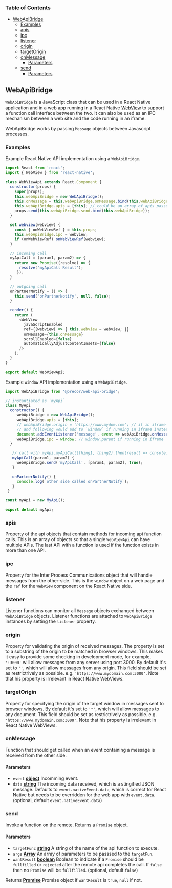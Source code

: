 <!-- Generated by documentation.js. Update this documentation by updating the source code. -->

### Table of Contents

-   [WebApiBridge][1]
    -   [Examples][2]
    -   [apis][3]
    -   [ipc][4]
    -   [listener][5]
    -   [origin][6]
    -   [targetOrigin][7]
    -   [onMessage][8]
        -   [Parameters][9]
    -   [send][10]
        -   [Parameters][11]

## WebApiBridge

`WebApiBridge` is a JavaScript class that can be used in a React Native application
and in a web app running in a React Native [WebView][12]
to support a function call interface between the two. It can also be used as an IPC mechanism
between a web site and the code running in an iframe.

WebApiBridge works by passing `Message` objects between Javascript processes.

### Examples

Example React Native API implementation using a `WebApiBridge`.


```javascript
import React from 'react';
import { WebView } from 'react-native';

class WebViewApi extends React.Component {
  constructor(props) {
    super(props);
    this.webApiBridge = new WebApiBridge();
    this.onMessage = this.webApiBridge.onMessage.bind(this.webApiBridge);
    this.webApiBridge.apis = [this]; // could be an array of apis passed as a prop instead
    props.send(this.webApiBridge.send.bind(this.webApiBridge));
  }

  set webview(webview) {
    const { onWebViewRef } = this.props;
    this.webApiBridge.ipc = webview;
    if (onWebViewRef) onWebViewRef(webview);
  }

  // incoming call
  myApiCall = (param1, param2) => {
    return new Promise((resolve) => {
      resolve('myApiCall Result');
     });
  }

  // outgoing call
  onPartnerNotify = () => {
    this.send('onPartnerNotify', null, false);
  }

  render() {
    return (
      <WebView
        javaScriptEnabled
        ref={(webview) => { this.webview = webview; }}
        onMessage={this.onMessage}
        scrollEnabled={false}
        automaticallyAdjustContentInsets={false}
      />
    );
  }
}

export default WebViewApi;
```

Example `window` API implementation using a `WebApiBridge`.


```javascript
import WebApiBridge from '@precor/web-api-bridge';

// instantiated as `myApi`
class MyApi
  constructor() {
     webApiBridge = new WebApiBridge();
     webApiBridge.apis = [this];
     // webApiBridge.origin = 'https://www.mydom.com'; // if in iframe instead webview
     // and following would add to `window` if running in iframe instead of webview
     document.addEventListener('message', event => webApiBridge.onMessage(event, event.data));
     webApiBridge.ipc = window; // window.parent if running in iframe
  }

   // call with myApi.myApiCall(thing1, thing2).then(result => console.log(result));
   myApiCall(param1, param2) {
     webApiBridge.send('myApiCall', [param1, param2], true);
   }

   onPartnerNotify() {
     console.log(`other side called onPartnerNotify`);
   }
 }

const myApi = new MyApi();

export default myApi;
```

### apis

Property of the api objects that contain methods for incoming api function
calls. This is an array of objects so that a single `WebViewApi` can have
multiple APIs. The last API with a function is used if the function exists
in more than one API.

### ipc

Property for the Inter Process Communications object that will handle
messages from the other-side. This is the `window` object on a web page
and the `ref` for the `WebView` component on the React Native side.

### listener

Listener functions can monitor all `Message` objects exchanged
between `WebApiBridge` objects. Listener functions are attached to `WebApiBridge` instances
by setting the `listener` property.

### origin

Property for validating the origin of received messages. The property is set to a substring
of the origin to be matched in browser windows. This makes it easy to provide some checking
in development mode, for example, `':3000'` will allow messages from any server using port
3000\. By default it's set to `''`, which will allow messages from any origin. This field
should be set as restrictrively as possible. e.g. `'https://www.mydomain.com:3000'`. Note
that his property is irrelevant in React Native WebViews.

### targetOrigin

Property for specifying the origin of the target window in messages sent to browser windows.
By default it's set to `'*'`, which will allow messages to any document. This field
should be set as restrictrively as possible. e.g. `'https://www.mydomain.com:3000'`. Note
that his property is irrelevant in React Native WebViews.

### onMessage

Function that should get called when an event containing a message is received
from the other side.

#### Parameters

-   `event` **[object][13]** Incomming event.
-   `data` **[string][14]** The incoming data received, which is a stingified JSON
    message. Defaults to `event.nativeEvent.data`, which is correct for React Native
    but needs to be overridden for the web app with `event.data`. (optional, default `event.nativeEvent.data`)

### send

Invoke a function on the remote.
Returns a `Promise` object.

#### Parameters

-   `targetFunc` **[string][14]** A string of the name of the api function to execute.
-   `args` **[Array][15]** An array of parameters to be passsed to the `targetFun`.
-   `wantResult` **[boolean][16]** Boolean to indicate if a `Promise` should be `fullfilled`
       or `rejected` after the remote api completes the call. If `false` then no `Promise`
       will be `fullfilled`. (optional, default `false`)

Returns **[Promise][17]** Promise object if `wantResult` is `true`, `null` if not.

[1]: #webapibridge

[2]: #examples

[3]: #apis

[4]: #ipc

[5]: #listener

[6]: #origin

[7]: #targetorigin

[8]: #onmessage

[9]: #parameters

[10]: #send

[11]: #parameters-1

[12]: https://facebook.github.io/react-native/docs/webview.html

[13]: https://developer.mozilla.org/docs/Web/JavaScript/Reference/Global_Objects/Object

[14]: https://developer.mozilla.org/docs/Web/JavaScript/Reference/Global_Objects/String

[15]: https://developer.mozilla.org/docs/Web/JavaScript/Reference/Global_Objects/Array

[16]: https://developer.mozilla.org/docs/Web/JavaScript/Reference/Global_Objects/Boolean

[17]: https://developer.mozilla.org/docs/Web/JavaScript/Reference/Global_Objects/Promise
